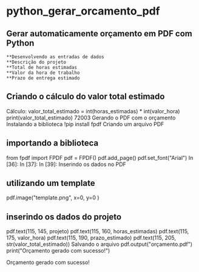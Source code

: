 # python_gerar_orcamento_pdf

## Gerar automaticamente orçamento em PDF com Python 
    **Desenvolvendo as entradas de dados
    **Descrição do projeto
    **Total de horas estimadas 
    **Valor da hora de trabalho 
    **Prazo de entrega estimado

## Criando o cálculo do valor total estimado

Cálculo:
valor_total_estimado = int(horas_estimadas) * int(valor_hora) print(valor_total_estimado)
72003
Gerando o PDF com o orçamento
Instalando a biblioteca
!pip install fpdf
Criando um arquivo PDF
## importando a biblioteca
from fpdf import FPDF
pdf = FPDF() pdf.add_page() pdf.set_font("Arial")
In [36]:
In [37]:
In [39]:
Inserindo os dados no PDF
## utilizando um template
pdf.image("template.png", x=0, y=0 )
## inserindo os dados do projeto
pdf.text(115, 145, projeto)
pdf.text(115, 160, horas_estimadas) pdf.text(115, 175, valor_hora)
pdf.text(115, 190, prazo_estimado) pdf.text(115, 205, str(valor_total_estimado))
Salvando o arquivo
 pdf.output("orçamento.pdf") 
 print("Orçamento gerado com sucesso!")

Orçamento gerado com sucesso!